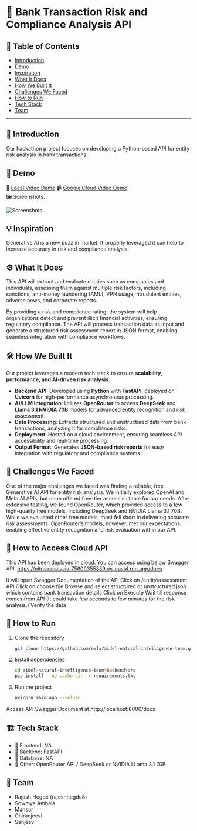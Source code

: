 # 🚀 Bank Transaction Risk and Compliance Analysis API

## 📌 Table of Contents
- [Introduction](#introduction)
- [Demo](#demo)
- [Inspiration](#inspiration)
- [What It Does](#what-it-does)
- [How We Built It](#how-we-built-it)
- [Challenges We Faced](#challenges-we-faced)
- [How to Run](#how-to-run)
- [Tech Stack](#tech-stack)
- [Team](#team)

---

## 🎯 Introduction
Our hackathon project focuses on developing a Python-based API for entity risk analysis in bank transactions. 

## 🎥 Demo
🔗 [Local Video Demo](#https://github.com/ewfx/aidel-natural-intelligence-team/raw/refs/heads/develop/artifacts/demo/Demo%20Recording(Trimmed)%202025-03-23%20111113.mp4) 
📹 [Google Cloud Video Demo](#https://github.com/ewfx/aidel-natural-intelligence-team/raw/refs/heads/develop/artifacts/demo/Google%20Cloud%20API%20Demo%20Trimmed.mp4)  
🖼️ Screenshots:

![Screenshots](#https://github.com/ewfx/aidel-natural-intelligence-team/raw/refs/heads/develop/artifacts/demo/Testing.docx)

## 💡 Inspiration
Generative AI is a new buzz in market. If properly leveraged it can help to increase accuracy in risk and compliance analysis.

## ⚙️ What It Does

This API will extract and evaluate entities such as companies and individuals, assessing them against multiple risk factors, including sanctions, anti-money laundering (AML), VPN usage, fraudulent entities, adverse news, and corporate reports. 

By providing a risk and compliance rating, the system will help organizations detect and prevent illicit financial activities, ensuring regulatory compliance. The API will process transaction data as input and generate a structured risk assessment report in JSON format, enabling seamless integration with compliance workflows.

## 🛠️ How We Built It
Our project leverages a modern tech stack to ensure **scalability, performance, and AI-driven risk analysis**:  

- **Backend API**: Developed using **Python** with **FastAPI**, deployed on **Uvicorn** for high-performance asynchronous processing.  
- **AI/LLM Integration**: Utilizes **OpenRouter** to access **DeepSeek** and **Llama 3.1 NVIDIA 70B** models for advanced entity recognition and risk assessment.  
- **Data Processing**: Extracts structured and unstructured data from bank transactions, analyzing it for compliance risks.  
- **Deployment**: Hosted on a cloud environment, ensuring seamless API accessibility and real-time processing.  
- **Output Format**: Generates **JSON-based risk reports** for easy integration with regulatory and compliance systems.

## 🚧 Challenges We Faced

One of the major challenges we faced was finding a reliable, free Generative AI API for entity risk analysis. We initially explored OpenAI and Meta AI APIs, but none offered free-tier access suitable for our needs. After extensive testing, we found OpenRouter, which provided access to a few high-quality free models, including DeepSeek and NVIDIA Llama 3.1 70B. While we evaluated other free models, most fell short in delivering accurate risk assessments. OpenRouter’s models, however, met our expectations, enabling effective entity recognition and risk evaluation within our API.


## 🏃 How to Access Cloud API

This API has been deployed in cloud. You can access using below Swagger API.
https://nitriskanalysis-75609355859.us-east4.run.app/docs

It will open Swagger Documentation of the API
Click on /entity/assessment API
Click on choose file
Browse and select structured or unstructured json which contains bank transaction details
Click on Execute
Wait till response comes from API (It could take few seconds to few minutes for the risk analysis.)
Verify the data

## 🏃 How to Run
1. Clone the repository  
   ```sh
   git clone https://github.com/ewfx/aidel-natural-intelligence-team.git
   ```
2. Install dependencies  
   ```sh
   cd aidel-natural-intelligence-team\backend\src
   pip install --no-cache-dir -r requirements.txt
   ```
3. Run the project  
   ```sh
   uvicorn main:app --reload
   ```
Access API Swagger Document at http://localhost:8000/docs

## 🏗️ Tech Stack
- 🔹 Frontend: NA
- 🔹 Backend: FastAPI
- 🔹 Database: NA
- 🔹 Other: OpenRouter API / DeepSeek or NVIDIA LLama 3.1 70B

## 👥 Team
- Rajesh Hegde (rajeshhegde8)
- Sowmya Ambala
- Mansur
- Chiranjeevi
- Sanjeev

